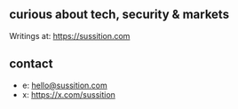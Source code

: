## curious about tech, security & markets

Writings at: https://sussition.com

## contact

- e: hello@sussition.com
- x: https://x.com/sussition

